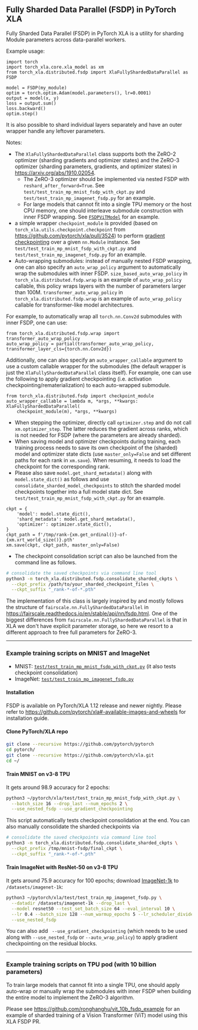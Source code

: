 ## Fully Sharded Data Parallel (FSDP) in PyTorch XLA

Fully Sharded Data Parallel (FSDP) in PyTorch XLA is a utility for sharding Module parameters across data-parallel workers.

Example usage:
```python3
import torch
import torch_xla.core.xla_model as xm
from torch_xla.distributed.fsdp import XlaFullyShardedDataParallel as FSDP

model = FSDP(my_module)
optim = torch.optim.Adam(model.parameters(), lr=0.0001)
output = model(x, y)
loss = output.sum()
loss.backward()
optim.step()
```
It is also possible to shard individual layers separately and have an outer wrapper handle any leftover parameters.

Notes:
* The `XlaFullyShardedDataParallel` class supports both the ZeRO-2 optimizer (sharding gradients and optimizer states) and the ZeRO-3 optimizer (sharding parameters, gradients, and optimizer states) in https://arxiv.org/abs/1910.02054.
  * The ZeRO-3 optimizer should be implemented via nested FSDP with `reshard_after_forward=True`. See `test/test_train_mp_mnist_fsdp_with_ckpt.py` and `test/test_train_mp_imagenet_fsdp.py` for an example. 
  * For large models that cannot fit into a single TPU memory or the host CPU memory, one should interleave submodule construction with inner FSDP wrapping. See [`FSDPViTModel`](https://github.com/ronghanghu/vit_10b_fsdp_example/blob/master/run_vit_training.py) for an example.
* a simple wrapper `checkpoint_module` is provided (based on `torch_xla.utils.checkpoint.checkpoint` from https://github.com/pytorch/xla/pull/3524) to perform [gradient checkpointing](https://spell.ml/blog/gradient-checkpointing-pytorch-YGypLBAAACEAefHs) over a given `nn.Module` instance. See `test/test_train_mp_mnist_fsdp_with_ckpt.py` and `test/test_train_mp_imagenet_fsdp.py` for an example.
* Auto-wrapping submodules: instead of manually nested FSDP wrapping, one can also specify an `auto_wrap_policy` argument to automatically wrap the submodules with inner FSDP. `size_based_auto_wrap_policy` in `torch_xla.distributed.fsdp.wrap` is an example of `auto_wrap_policy` callable, this policy wraps layers with the number of parameters larger than 100M. `transformer_auto_wrap_policy` in `torch_xla.distributed.fsdp.wrap` is an example of `auto_wrap_policy` callable for transformer-like model architectures.

For example, to automatically wrap all `torch.nn.Conv2d` submodules with inner FSDP, one can use:
```python3
from torch_xla.distributed.fsdp.wrap import transformer_auto_wrap_policy
auto_wrap_policy = partial(transformer_auto_wrap_policy, transformer_layer_cls={torch.nn.Conv2d})
```

Additionally, one can also specify an `auto_wrapper_callable` argument to use a custom callable wrapper for the submodules (the default wrapper is just the `XlaFullyShardedDataParallel` class itself). For example, one can use the following to apply gradient checkpointing (i.e. activation checkpointing/rematerialization) to each auto-wrapped submodule.
```python3
from torch_xla.distributed.fsdp import checkpoint_module
auto_wrapper_callable = lambda m, *args, **kwargs: XlaFullyShardedDataParallel(
    checkpoint_module(m), *args, **kwargs)
```
* When stepping the optimizer, directly call `optimizer.step` and do not call `xm.optimizer_step`. The latter reduces the gradient across ranks, which is not needed for FSDP (where the parameters are already sharded).
* When saving model and optimizer checkpoints during training, each training process needs to save its own checkpoint of the (sharded) model and optimizer state dicts (use `master_only=False` and set different paths for each rank in `xm.save`). When resuming, it needs to load the checkpoint for the corresponding rank.
* Please also save `model.get_shard_metadata()` along with `model.state_dict()` as follows and use `consolidate_sharded_model_checkpoints` to stitch the sharded model checkpoints together into a full model state dict. See `test/test_train_mp_mnist_fsdp_with_ckpt.py` for an example.
```python3
ckpt = {
    'model': model.state_dict(),
    'shard_metadata': model.get_shard_metadata(),
    'optimizer': optimizer.state_dict(),
}
ckpt_path = f'/tmp/rank-{xm.get_ordinal()}-of-{xm.xrt_world_size()}.pth'
xm.save(ckpt, ckpt_path, master_only=False)
```
* The checkpoint consolidation script can also be launched from the command line as follows.
```bash
# consolidate the saved checkpoints via command line tool
python3 -m torch_xla.distributed.fsdp.consolidate_sharded_ckpts \
  --ckpt_prefix /path/to/your_sharded_checkpoint_files \
  --ckpt_suffix "_rank-*-of-*.pth"
```

The implementation of this class is largely inspired by and mostly follows the structure of `fairscale.nn.FullyShardedDataParallel` in https://fairscale.readthedocs.io/en/stable/api/nn/fsdp.html. One of the biggest differences from `fairscale.nn.FullyShardedDataParallel` is that in XLA we don't have explicit parameter storage, so here we resort to a different approach to free full parameters for ZeRO-3.

---

### Example training scripts on MNIST and ImageNet

* MNIST: [`test/test_train_mp_mnist_fsdp_with_ckpt.py`](https://github.com/pytorch/xla/blob/master/test/test_train_mp_mnist_fsdp_with_ckpt.py) (it also tests checkpoint consolidation)
* ImageNet: [`test/test_train_mp_imagenet_fsdp.py`](https://github.com/pytorch/xla/blob/master/test/test_train_mp_imagenet_fsdp.py)

#### Installation
FSDP is available on PyTorch/XLA 1.12 release and newer nightly. Please refer to https://github.com/pytorch/xla#-available-images-and-wheels for installation guide.

#### Clone PyTorch/XLA repo
```bash
git clone --recursive https://github.com/pytorch/pytorch
cd pytorch/
git clone --recursive https://github.com/pytorch/xla.git
cd ~/
```
#### Train MNIST on v3-8 TPU
It gets around 98.9 accuracy for 2 epochs:
```bash
python3 ~/pytorch/xla/test/test_train_mp_mnist_fsdp_with_ckpt.py \
  --batch_size 16 --drop_last --num_epochs 2 \
  --use_nested_fsdp --use_gradient_checkpointing
```
This script automatically tests checkpoint consolidation at the end. You can also manually consolidate the sharded checkpoints via
```bash
# consolidate the saved checkpoints via command line tool
python3 -m torch_xla.distributed.fsdp.consolidate_sharded_ckpts \
  --ckpt_prefix /tmp/mnist-fsdp/final_ckpt \
  --ckpt_suffix "_rank-*-of-*.pth"
```

#### Train ImageNet with ResNet-50 on v3-8 TPU

It gets around 75.9 accuracy for 100 epochs; download [ImageNet-1k](https://github.com/pytorch/examples/tree/master/imagenet#requirements) to `/datasets/imagenet-1k`:
```bash
python3 ~/pytorch/xla/test/test_train_mp_imagenet_fsdp.py \
  --datadir /datasets/imagenet-1k --drop_last \
  --model resnet50 --test_set_batch_size 64 --eval_interval 10 \
  --lr 0.4 --batch_size 128 --num_warmup_epochs 5 --lr_scheduler_divide_every_n_epochs 30 --lr_scheduler_divisor 10 --num_epochs 100 \
  --use_nested_fsdp
```
You can also add ` --use_gradient_checkpointing` (which needs to be used along with `--use_nested_fsdp` or `--auto_wrap_policy`) to apply gradient checkpointing on the residual blocks.

---

### Example training scripts on TPU pod (with 10 billion parameters)

To train large models that cannot fit into a single TPU, one should apply auto-wrap or manually wrap the submodules with inner FSDP when building the entire model to implement the ZeRO-3 algorithm.

Please see https://github.com/ronghanghu/vit_10b_fsdp_example for an example of sharded training of a Vision Transformer (ViT) model using this XLA FSDP PR.
